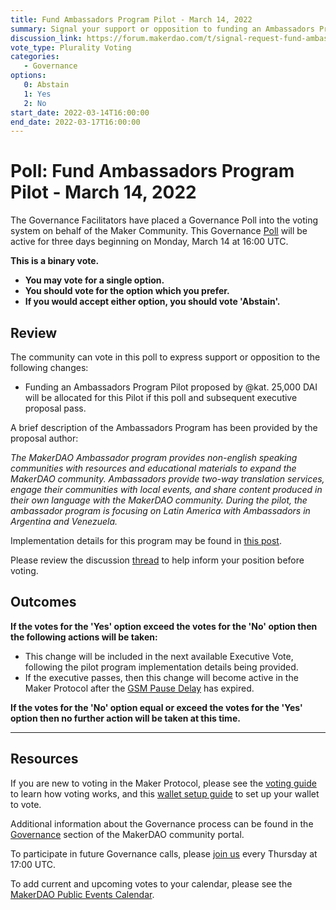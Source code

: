 ```yaml
---
title: Fund Ambassadors Program Pilot - March 14, 2022
summary: Signal your support or opposition to funding an Ambassadors Program Piolet for 25,000 DAI.
discussion_link: https://forum.makerdao.com/t/signal-request-fund-ambassadors-program-pilot/13199
vote_type: Plurality Voting
categories:
   - Governance
options:
   0: Abstain
   1: Yes
   2: No
start_date: 2022-03-14T16:00:00
end_date: 2022-03-17T16:00:00
---
```

# Poll: Fund Ambassadors Program Pilot - March 14, 2022

The Governance Facilitators have placed a Governance Poll into the voting system on behalf of the Maker Community. This Governance [Poll](https://community-development.makerdao.com/en/learn/governance/on-chain-gov) will be active for three days beginning on Monday, March 14 at 16:00 UTC.

**This is a binary vote.** 
- **You may vote for a single option.** 
- **You should vote for the option which you prefer.**
- **If you would accept either option, you should vote 'Abstain'.**

## Review

The community can vote in this poll to express support or opposition to the following changes: 
* Funding an Ambassadors Program Pilot proposed by @kat. 25,000 DAI will be allocated for this Pilot if this poll and subsequent executive proposal pass.

A brief description of the Ambassadors Program has been provided by the proposal author:

*The MakerDAO Ambassador program provides non-english speaking communities with resources and educational materials to expand the MakerDAO community. Ambassadors provide two-way translation services, engage their communities with local events, and share content produced in their own language with the MakerDAO community. During the pilot, the ambassador program is focusing on Latin America with Ambassadors in Argentina and Venezuela.*

Implementation details for this program may be found in [this post](https://forum.makerdao.com/t/signal-request-fund-ambassadors-program-pilot/13199/14).

Please review the discussion [thread](https://forum.makerdao.com/t/signal-request-fund-ambassadors-program-pilot/13199) to help inform your position before voting.

## Outcomes

**If the votes for the 'Yes' option exceed the votes for the 'No' option then the following actions will be taken:**
* This change will be included in the next available Executive Vote, following the pilot program implementation details being provided.
* If the executive passes, then this change will become active in the Maker Protocol after the [GSM Pause Delay](https://community-development.makerdao.com/en/learn/governance/param-gsm-pause-delay) has expired.

**If the votes for the 'No' option equal or exceed the votes for the 'Yes' option then no further action will be taken at this time.**

---

## Resources

If you are new to voting in the Maker Protocol, please see the [voting guide](https://community-development.makerdao.com/en/learn/governance/how-voting-works/) to learn how voting works, and this [wallet setup guide](https://community-development.makerdao.com/en/learn/governance/voting-setup/) to set up your wallet to vote.

Additional information about the Governance process can be found in the [Governance](https://community-development.makerdao.com/en/learn/governance) section of the MakerDAO community portal.

To participate in future Governance calls, please [join us](https://github.com/makerdao/community/tree/master/governance/governance-and-risk-meetings) every Thursday at 17:00 UTC.

To add current and upcoming votes to your calendar, please see the [MakerDAO Public Events Calendar](https://calendar.google.com/calendar/embed?src=makerdao.com_3efhm2ghipksegl009ktniomdk%40group.calendar.google.com&ctz=UTC&mode=week&showCalendars=0&showPrint=0).
